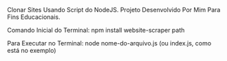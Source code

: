 Clonar Sites Usando Script do NodeJS.
Projeto Desenvolvido Por Mim Para Fins Educacionais. 

Comando Inicial do Terminal: 
npm install website-scraper path

Para Executar no Terminal: 
node nome-do-arquivo.js (ou index.js, como está no exemplo)
